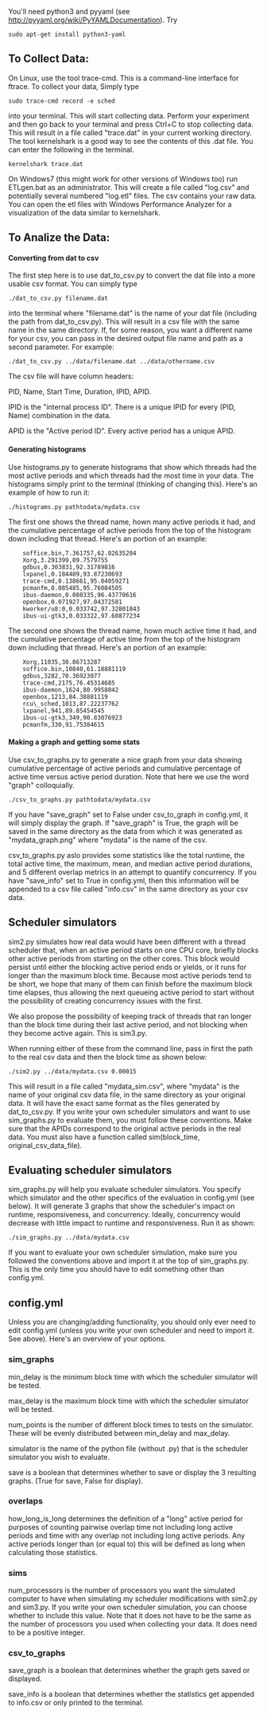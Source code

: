 You'll need python3 and pyyaml (see http://pyyaml.org/wiki/PyYAMLDocumentation). Try 
```
sudo apt-get install python3-yaml
```

## To Collect Data:
On Linux, use the tool trace-cmd. This is a command-line interface for ftrace. To collect your data, Simply type 
```
sudo trace-cmd record -e sched
```
into your terminal. This will start collecting data. Perform your experiment and then go back to your terminal and press Ctrl+C to stop collecting data.
This will result in a file called "trace.dat" in your current working directory. The tool kernelshark is a good way to see the contents of this .dat file. 
You can enter the following in the terminal.
```
kernelshark trace.dat
```
On Windows7 (this might work for other versions of Windows too) run ETLgen.bat as an administrator. This will create a file called "log.csv" and potentially several numbered "log.etl" files. 
The csv contains your raw data. You can open the etl files with Windows Performance Analyzer for a visualization of the data similar to kernelshark. 

## To Analize the Data:
#### Converting from dat to csv
The first step here is to use dat_to_csv.py to convert the dat file into a more usable csv format. You can simply type 
```
./dat_to_csv.py filename.dat
```
into the terminal where "filename.dat" is the name of your dat file (including the path from dat_to_csv.py). This will result in a csv file with the same name in the same directory. If, for some reason, you want a different name for your csv, you can pass in the desired output file name and path as a second parameter. For example:
```
./dat_to_csv.py ../data/filename.dat ../data/othername.csv
```
The csv file will have column headers:

PID, Name, Start Time, Duration, IPID, APID.

IPID is the "internal process ID". There is a unique IPID for every (PID, Name) combination in the data. 

APID is the "Active period ID". Every active period has a unique APID.
#### Generating histograms
Use histograms.py to generate histograms that show which threads had the most active periods and which threads had the most time in your data. The histograms simply print to the terminal (thinking of changing this). Here's an example of how to run it:
```
./histograms.py pathtodata/mydata.csv
```
The first one shows the thread name, hown many active periods it had, and the cumulative percentage of active periods from the top of the histogram down including that thread. Here's an portion of an example:
```
	soffice.bin,7.361757,62.02635204
    Xorg,3.291399,89.7579755  
    gdbus,0.303831,92.31789816 
    lxpanel,0.184489,93.87230693 
    trace-cmd,0.138661,95.04059271 
    pcmanfm,0.085485,95.76084505 
    ibus-daemon,0.080335,96.43770616 
    openbox,0.071927,97.04372581 
    kworker/u8:0,0.033742,97.32801843
    ibus-ui-gtk3,0.033322,97.60877234
```
The second one shows the thread name, hown much active time it had, and the cumulative percentage of active time from the top of the histogram down including that thread. Here's an portion of an example:
```
	Xorg,11035,30.86713287
    soffice.bin,10840,61.18881119
    gdbus,3282,70.36923077
    trace-cmd,2175,76.45314685
    ibus-daemon,1624,80.9958042
    openbox,1213,84.38881119
    rcu\_sched,1013,87.22237762
    lxpanel,941,89.85454545
    ibus-ui-gtk3,349,90.83076923
    pcmanfm,330,91.75384615
```
#### Making a graph and getting some stats
Use csv_to_graphs.py to generate a nice graph from your data showing cumulative percentage of active periods and cumulative percentage of active time versus active period duration. Note that here we use the word "graph" colloquially.
```
./csv_to_graphs.py pathtodata/mydata.csv
```

If you have "save_graph" set to False under csv_to_graph in config.yml, it will simply display the graph. If "save_graph" is True, the graph will be saved in the same directory as the data from which it was generated as "mydata_graph.png" where "mydata" is the name of the csv. 

csv_to_graphs.py aslo provides some statistics like the total runtime, the total active time, the maximum, mean, and median active period durations, and 5 different overlap metrics in an attempt to quantify concurrency. If you have "save_info" set to True in config.yml, then this information will be appended to a csv file called "info.csv" in the same directory as your csv data.

## Scheduler simulators
sim2.py simulates how real data would have been different with a thread scheduler that, when an active period starts on one CPU core, briefly blocks other active periods from starting on the other cores. This block would persist until either the blocking active period ends or yields, or it runs for longer than the maximum block time. Because most active periods tend to be short, we hope that many of them can finish before the maximum block time elapses, thus allowing the next queueing active period to start without the possibility of creating concurrency issues with the first. 

We also propose the possibility of keeping track of threads that ran longer than the block time during their last active period, and not blocking when they become active again. This is sim3.py.

When running either of these from the command line, pass in first the path to the real csv data and then the block time as shown below:
```
./sim2.py ../data/mydata.csv 0.00015
```
This will result in a file called "mydata_sim.csv", where "mydata" is the name of your original csv data file, in the same directory as your original data. It will have the exact same format as the files generated by dat_to_csv.py. If you write your own scheduler simulators and want to use sim_graphs.py to evaluate them, you must follow these conventions. Make sure that the APIDs correspond to the original active periods in the real data. You must also have a function called sim(block_time, original_csv_data_file). 

## Evaluating scheduler simulators
sim_graphs.py will help you evaluate scheduler simulators. You specify which simulator and the other specifics of the evaluation in config.yml (see below). It will generate 3 graphs that show the scheduler's impact on runtime, responsiveness, and concurrency. Ideally, concurrency would decrease with little impact to runtime and responsiveness. Run it as shown:
```
./sim_graphs.py ../data/mydata.csv
```
If you want to evaluate your own scheduler simulation, make sure you followed the conventions above and import it at the top of sim_graphs.py. This is the only time you should have to edit something other than config.yml. 

## config.yml
Unless you are changing/adding functionality, you should only ever need to edit config.yml (unless you write your own scheduler and need to import it. See above). Here's an overview of your options. 
### sim_graphs
min_delay is the minimum block time with which the scheduler simulator will be tested. 

max_delay is the maximum block time with which the scheduler simulator will be tested. 

num_points is the number of different block times to tests on the simulator. These will be evenly distributed between min_delay and max_delay.

simulator is the name of the python file (without .py) that is the scheduler simulator you wish to evaluate.

save is a boolean that determines whether to save or display the 3 resulting graphs. (True for save, False for display).

### overlaps
how_long_is_long determines the definition of a "long" active period for purposes of counting pairwise overlap time not including long active periods and time with any overlap not including long active periods. Any active periods longer than (or equal to) this will be defined as long when calculating those statistics.

### sims
num_processors is the number of processors you want the simulated computer to have when simulating my scheduler modifications with sim2.py and sim3.py. If you write your own scheduler simulation, you can choose whether to include this value. Note that it does not have to be the same as the number of processors you used when collecting your data. It does need to be a positive integer. 

### csv_to_graphs
save_graph is a boolean that determines whether the graph gets saved or displayed.

save_info is a boolean that determines whether the statistics get appended to info.csv or only printed to the terminal.

